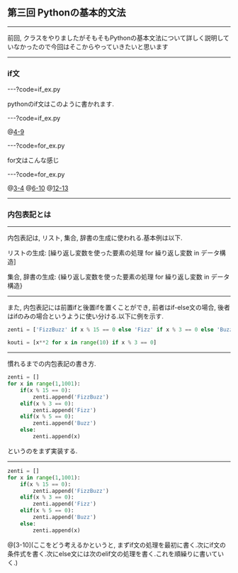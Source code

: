 ## 第三回 Pythonの基本的文法

---

前回, クラスをやりましたがそもそもPythonの基本文法について詳しく説明していなかったので今回はそこからやっていきたいと思います

---

### if文

---?code=if_ex.py

pythonのif文はこのように書かれます.

---?code=if_ex.py

@[4-9](if文のインデントは必ず必要です.半角スペース4つorタブ空白2つが推奨されています!)

---?code=for_ex.py

for文はこんな感じ

---?code=for_ex.py

@[3-4](普通のfor文.if文同様インデント必須.)
@[6-10](python独特の構文.else句はforによる繰り返しが終了した直後に1度だけ実行します.)
@[12-13](これめっちゃ特殊だけどクッソ便利.次のページで詳しく説明する.)

---

### 内包表記とは

---

内包表記は, リスト, 集合, 辞書の生成に使われる.基本例は以下.

リストの生成: [繰り返し変数を使った要素の処理 for 繰り返し変数 in データ構造]

集合, 辞書の生成: {繰り返し変数を使った要素の処理 for 繰り返し変数 in データ構造}

---

また, 内包表記には前置ifと後置ifを置くことができ, 前者はif-else文の場合, 後者はifのみの場合というように使い分ける.以下に例を示す.

```python
zenti = ['FizzBuzz' if x % 15 == 0 else 'Fizz' if x % 3 == 0 else 'Buzz' if x % 5 == 0 else x for x in range(1, 1001)]

kouti = [x**2 for x in range(10) if x % 3 == 0]
```

---

慣れるまでの内包表記の書き方.

```python
zenti = []
for x in range(1,1001):
    if(x % 15 == 0):
        zenti.append('FizzBuzz')
    elif(x % 3 == 0):
        zenti.append('Fizz')
    elif(x % 5 == 0):
        zenti.append('Buzz')
    else:
        zenti.append(x)
```

というのをまず実装する.

---

```python
zenti = []
for x in range(1,1001):
    if(x % 15 == 0):
        zenti.append('FizzBuzz')
    elif(x % 3 == 0):
        zenti.append('Fizz')
    elif(x % 5 == 0):
        zenti.append('Buzz')
    else:
        zenti.append(x)
```
@[3-10](ここをどう考えるかというと, まずif文の処理を最初に書く.次にif文の条件式を書く.次にelse文には次のelif文の処理を書く.これを順繰りに書いていく.)


